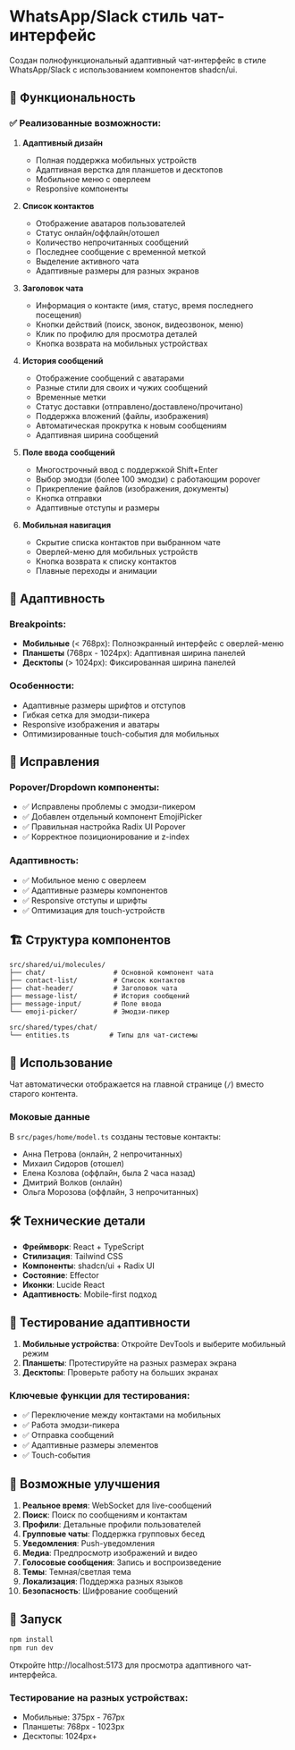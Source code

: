 # WhatsApp/Slack стиль чат-интерфейс

Создан полнофункциональный адаптивный чат-интерфейс в стиле WhatsApp/Slack с использованием компонентов shadcn/ui.

## 🎯 Функциональность

### ✅ Реализованные возможности:

1. **Адаптивный дизайн**

   - Полная поддержка мобильных устройств
   - Адаптивная верстка для планшетов и десктопов
   - Мобильное меню с оверлеем
   - Responsive компоненты

2. **Список контактов**

   - Отображение аватаров пользователей
   - Статус онлайн/оффлайн/отошел
   - Количество непрочитанных сообщений
   - Последнее сообщение с временной меткой
   - Выделение активного чата
   - Адаптивные размеры для разных экранов

3. **Заголовок чата**

   - Информация о контакте (имя, статус, время последнего посещения)
   - Кнопки действий (поиск, звонок, видеозвонок, меню)
   - Клик по профилю для просмотра деталей
   - Кнопка возврата на мобильных устройствах

4. **История сообщений**

   - Отображение сообщений с аватарами
   - Разные стили для своих и чужих сообщений
   - Временные метки
   - Статус доставки (отправлено/доставлено/прочитано)
   - Поддержка вложений (файлы, изображения)
   - Автоматическая прокрутка к новым сообщениям
   - Адаптивная ширина сообщений

5. **Поле ввода сообщений**

   - Многострочный ввод с поддержкой Shift+Enter
   - Выбор эмодзи (более 100 эмодзи) с работающим popover
   - Прикрепление файлов (изображения, документы)
   - Кнопка отправки
   - Адаптивные отступы и размеры

6. **Мобильная навигация**
   - Скрытие списка контактов при выбранном чате
   - Оверлей-меню для мобильных устройств
   - Кнопка возврата к списку контактов
   - Плавные переходы и анимации

## 📱 Адаптивность

### Breakpoints:

- **Мобильные** (< 768px): Полноэкранный интерфейс с оверлей-меню
- **Планшеты** (768px - 1024px): Адаптивная ширина панелей
- **Десктопы** (> 1024px): Фиксированная ширина панелей

### Особенности:

- Адаптивные размеры шрифтов и отступов
- Гибкая сетка для эмодзи-пикера
- Responsive изображения и аватары
- Оптимизированные touch-события для мобильных

## 🔧 Исправления

### Popover/Dropdown компоненты:

- ✅ Исправлены проблемы с эмодзи-пикером
- ✅ Добавлен отдельный компонент EmojiPicker
- ✅ Правильная настройка Radix UI Popover
- ✅ Корректное позиционирование и z-index

### Адаптивность:

- ✅ Мобильное меню с оверлеем
- ✅ Адаптивные размеры компонентов
- ✅ Responsive отступы и шрифты
- ✅ Оптимизация для touch-устройств

## 🏗️ Структура компонентов

```
src/shared/ui/molecules/
├── chat/                 # Основной компонент чата
├── contact-list/         # Список контактов
├── chat-header/          # Заголовок чата
├── message-list/         # История сообщений
├── message-input/        # Поле ввода
└── emoji-picker/         # Эмодзи-пикер

src/shared/types/chat/
└── entities.ts          # Типы для чат-системы
```

## 🚀 Использование

Чат автоматически отображается на главной странице (`/`) вместо старого контента.

### Моковые данные

В `src/pages/home/model.ts` созданы тестовые контакты:

- Анна Петрова (онлайн, 2 непрочитанных)
- Михаил Сидоров (отошел)
- Елена Козлова (оффлайн, была 2 часа назад)
- Дмитрий Волков (онлайн)
- Ольга Морозова (оффлайн, 3 непрочитанных)

## 🛠️ Технические детали

- **Фреймворк**: React + TypeScript
- **Стилизация**: Tailwind CSS
- **Компоненты**: shadcn/ui + Radix UI
- **Состояние**: Effector
- **Иконки**: Lucide React
- **Адаптивность**: Mobile-first подход

## 📱 Тестирование адаптивности

1. **Мобильные устройства**: Откройте DevTools и выберите мобильный режим
2. **Планшеты**: Протестируйте на разных размерах экрана
3. **Десктопы**: Проверьте работу на больших экранах

### Ключевые функции для тестирования:

- ✅ Переключение между контактами на мобильных
- ✅ Работа эмодзи-пикера
- ✅ Отправка сообщений
- ✅ Адаптивные размеры элементов
- ✅ Touch-события

## 🔮 Возможные улучшения

1. **Реальное время**: WebSocket для live-сообщений
2. **Поиск**: Поиск по сообщениям и контактам
3. **Профили**: Детальные профили пользователей
4. **Групповые чаты**: Поддержка групповых бесед
5. **Уведомления**: Push-уведомления
6. **Медиа**: Предпросмотр изображений и видео
7. **Голосовые сообщения**: Запись и воспроизведение
8. **Темы**: Темная/светлая тема
9. **Локализация**: Поддержка разных языков
10. **Безопасность**: Шифрование сообщений

## 🚀 Запуск

```bash
npm install
npm run dev
```

Откройте http://localhost:5173 для просмотра адаптивного чат-интерфейса.

### Тестирование на разных устройствах:

- Мобильные: 375px - 767px
- Планшеты: 768px - 1023px
- Десктопы: 1024px+
